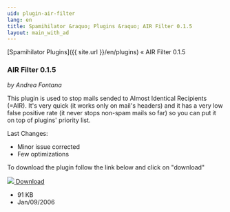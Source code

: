 ```yaml
---
uid: plugin-air-filter
lang: en
title: Spamihilator &raquo; Plugins &raquo; AIR Filter 0.1.5
layout: main_with_ad
---
```


[Spamihilator Plugins]({{ site.url }}/en/plugins) &laquo; AIR Filter 0.1.5

### AIR Filter 0.1.5

_by Andrea Fontana_

This plugin is used to stop mails sended to Almost Identical Recipients (=AIR).
It's very quick (it works only on mail's headers) and it has a very low false positive rate (it never stops non-spam mails so far) so you can put it on top of plugins' priority list.

Last Changes:

* Minor issue corrected
* Few optimizations

To download the plugin follow the link below and click on "download"

<div class="downloadsection">
<a href="http://www.e-nuts.net/spamihilator.php" class="radius button left" id="download-button"><img src="{{site.url}}/images/download-arrow.png"> Download</a>
<ul id="download-notes">
<li>91 KB</li>
<li>Jan/09/2006</li>
</ul>
</div>

